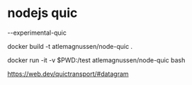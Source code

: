 # nodejs quic

--experimental-quic

docker build -t atlemagnussen/node-quic .

docker run -it -v $PWD:/test atlemagnussen/node-quic bash

https://web.dev/quictransport/#datagram